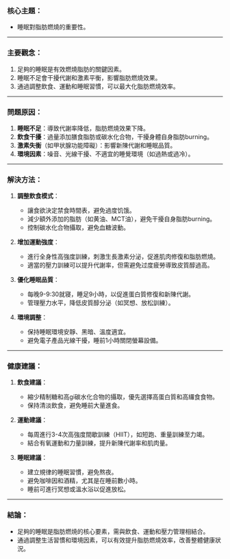 ### 核心主題：  
- 睡眠對脂肪燃燒的重要性。  

---

### 主要觀念：  
1. 足夠的睡眠是有效燃燒脂肪的關鍵因素。  
2. 睡眠不足會干擾代謝和激素平衡，影響脂肪燃燒效果。  
3. 通過調整飲食、運動和睡眠習慣，可以最大化脂肪燃燒效率。  

---

### 問題原因：  
1. **睡眠不足**：導致代謝率降低，脂肪燃燒效果下降。  
2. **飲食干擾**：過量添加膳食脂肪或碳水化合物，干擾身體自身脂肪burning。  
3. **激素失衡**（如甲状腺功能障礙）：影響新陳代謝和睡眠品質。  
4. **環境因素**：噪音、光線干擾、不適宜的睡覺環境（如過熱或過冷）。  

---

### 解決方法：  
1. **調整飲食模式**：  
   - 讓食欲決定禁食時間表，避免過度饥饿。  
   - 減少額外添加的脂肪（如黄油、MCT油），避免干擾自身脂肪burning。  
   - 控制碳水化合物攝取，避免血糖波動。  

2. **增加運動強度**：  
   - 進行全身性高強度訓練，刺激生長激素分泌，促進肌肉修復和脂肪燃燒。  
   - 適當的壓力訓練可以提升代謝率，但需避免过度疲勞導致皮質醇過高。  

3. **優化睡眠品質**：  
   - 每晚9-9:30就寝，睡足9小時，以促進蛋白質修復和新陳代謝。  
   - 管理壓力水平，降低皮質醇分泌（如冥想、放松訓練）。  

4. **環境調整**：  
   - 保持睡眠環境安靜、黑暗、溫度適宜。  
   - 避免電子產品光線干擾，睡前1小時關閉螢幕設備。  

---

### 健康建議：  
1. **飲食建議**：  
   - 縮少精制糖和高gi碳水化合物的攝取，優先選擇高蛋白質和高纙食食物。  
   - 保持清淡飲食，避免睡前大量進⻝。  

2. **運動建議**：  
   - 每周進行3-4次高強度間歇訓練（HIIT），如短跑、重量訓練至力竭。  
   - 結合有氧運動和力量訓練，提升新陳代謝率和肌肉量。  

3. **睡眠建議**：  
   - 建立規律的睡眠習慣，避免熬夜。  
   - 避免咖啡因和酒精，尤其是在睡前數小時。  
   - 睡前可進行冥想或溫水浴以促進放松。  

---

### 結論：  
- 足夠的睡眠是脂肪燃焼的核心要素，需與飲食、運動和壓力管理相結合。  
- 通過調整生活習慣和環境因素，可以有效提升脂肪燃燒效率，改善整體健康狀況。